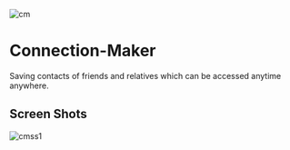 ![cm](https://user-images.githubusercontent.com/17227254/35190434-b4f4a8d4-fe87-11e7-9965-e4ca01766fd8.png)
# Connection-Maker
Saving contacts of friends and relatives which can be accessed anytime anywhere.
## Screen Shots

![cmss1](https://user-images.githubusercontent.com/17227254/35190437-d6af2e90-fe87-11e7-8bd7-898076a594b1.PNG)
